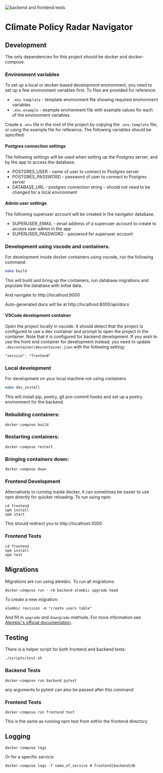 ![backend and frontend tests](https://github.com/climatepolicyradar/navigator/actions/workflows/test.yml/badge.svg)

# Climate Policy Radar Navigator

## Development

The only dependencies for this project should be docker and docker-compose.

### Environment variables
To set up a local or docker-based development environment, you need to set up a few environment variables first. To files are provided for reference:

- `.env.template` - template environment file showing required environment variables
- `.env.example`  - example environment file with example values for each of the environment variables.

Create a `.env` file in the root of the project by copying the `.env.template` file, or using the example file for reference. The following variables should be specified:

#### Postgres connection settings

The following settings will be used when setting up the Postgres server, and by the app to access the database.

- POSTGRES_USER - name of user to connect to Postgres server
- POSTGRES_PASSWORD - password of user to connect to Postgres server
- DATABASE_URL - postgres connection string - should not need to be changed for a local environment

#### Admin user settings

The following superuser account will be created in the navigator database.

- SUPERUSER_EMAIL - email address of a superuser account to create to access user admin in the app
- SUPERUSER_PASSWORD - password for superuser account

### Development using vscode and containers.

For development inside docker containers using vscode, run the following command:

```bash
make build
```

This will build and bring up the containers, run database migrations and populate the database with initial data.

And navigate to http://localhost:8000

Auto-generated docs will be at
http://localhost:8000/api/docs

#### VSCode development container

Open the project locally in vscode. It should detect that the project is configured to use a dev container 
and prompt to open the project in the container. Note that it is configured for backend development. If you wish to use the front end container for development instead, you need to update `.devcontainer/devcontainer.json` with the following setting:

```
"service": "frontend"
```

### Local development

For development on your local machine not using containers

```bash
make dev_install
```

This will install pip, poetry, git pre-commit hooks and set up a poetry environment for the backend.

### Rebuilding containers:

```
docker-compose build
```

### Restarting containers:

```
docker-compose restart
```

### Bringing containers down:

```
docker-compose down
```

### Frontend Development

Alternatively to running inside docker, it can sometimes be easier
to use npm directly for quicker reloading. To run using npm:

```
cd frontend
npm install
npm start
```

This should redirect you to http://localhost:3000

### Frontend Tests

```
cd frontend
npm install
npm test
```

## Migrations

Migrations are run using alembic. To run all migrations:

```
docker-compose run --rm backend alembic upgrade head
```

To create a new migration:

```
alembic revision -m "create users table"
```

And fill in `upgrade` and `downgrade` methods. For more information see
[Alembic's official documentation](https://alembic.sqlalchemy.org/en/latest/tutorial.html#create-a-migration-script).

## Testing

There is a helper script for both frontend and backend tests:

```
./scripts/test.sh
```

### Backend Tests

```
docker-compose run backend pytest
```

any arguments to pytest can also be passed after this command

### Frontend Tests

```
docker-compose run frontend test
```

This is the same as running npm test from within the frontend directory

## Logging

```
docker-compose logs
```

Or for a specific service:

```
docker-compose logs -f name_of_service # frontend|backend|db
```